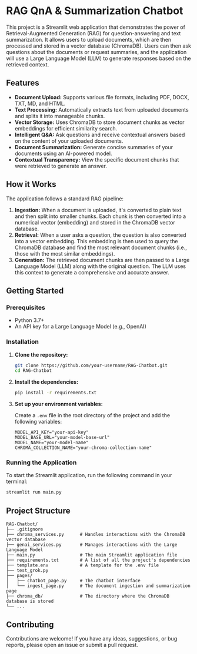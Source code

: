 # RAG QnA & Summarization Chatbot

This project is a Streamlit web application that demonstrates the power of Retrieval-Augmented Generation (RAG) for question-answering and text summarization. It allows users to upload documents, which are then processed and stored in a vector database (ChromaDB). Users can then ask questions about the documents or request summaries, and the application will use a Large Language Model (LLM) to generate responses based on the retrieved context.

## Features

- **Document Upload:** Supports various file formats, including PDF, DOCX, TXT, MD, and HTML.
- **Text Processing:** Automatically extracts text from uploaded documents and splits it into manageable chunks.
- **Vector Storage:** Uses ChromaDB to store document chunks as vector embeddings for efficient similarity search.
- **Intelligent Q&A:** Ask questions and receive contextual answers based on the content of your uploaded documents.
- **Document Summarization:** Generate concise summaries of your documents using an AI-powered model.
- **Contextual Transparency:** View the specific document chunks that were retrieved to generate an answer.

## How it Works

The application follows a standard RAG pipeline:

1.  **Ingestion:** When a document is uploaded, it's converted to plain text and then split into smaller chunks. Each chunk is then converted into a numerical vector (embedding) and stored in the ChromaDB vector database.
2.  **Retrieval:** When a user asks a question, the question is also converted into a vector embedding. This embedding is then used to query the ChromaDB database and find the most relevant document chunks (i.e., those with the most similar embeddings).
3.  **Generation:** The retrieved document chunks are then passed to a Large Language Model (LLM) along with the original question. The LLM uses this context to generate a comprehensive and accurate answer.

## Getting Started

### Prerequisites

- Python 3.7+
- An API key for a Large Language Model (e.g., OpenAI)

### Installation

1.  **Clone the repository:**

    ```bash
    git clone https://github.com/your-username/RAG-Chatbot.git
    cd RAG-Chatbot
    ```

2.  **Install the dependencies:**

    ```bash
    pip install -r requirements.txt
    ```

3.  **Set up your environment variables:**

    Create a `.env` file in the root directory of the project and add the following variables:

    ```env
    MODEL_API_KEY="your-api-key"
    MODEL_BASE_URL="your-model-base-url"
    MODEL_NAME="your-model-name"
    CHROMA_COLLECTION_NAME="your-chroma-collection-name"
    ```

### Running the Application

To start the Streamlit application, run the following command in your terminal:

```bash
streamlit run main.py
```

## Project Structure

```
RAG-Chatbot/
├── .gitignore
├── chroma_services.py      # Handles interactions with the ChromaDB vector database
├── genai_services.py       # Manages interactions with the Large Language Model
├── main.py                 # The main Streamlit application file
├── requirements.txt        # A list of all the project's dependencies
├── template.env            # A template for the .env file
├── test_grok.py
├── pages/
│   ├── chatbot_page.py     # The chatbot interface
│   └── ingest_page.py      # The document ingestion and summarization page
├── chroma_db/              # The directory where the ChromaDB database is stored
└── ...
```

## Contributing

Contributions are welcome! If you have any ideas, suggestions, or bug reports, please open an issue or submit a pull request.
